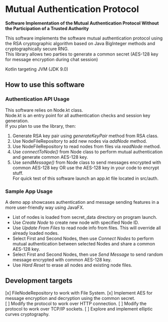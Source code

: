 # Mutual Authentication Protocol
**Software Implementation of the Mutual Authentication Protocol Without the Participation of a Trusted Authority**

This software implements the software mutual authentication protocol using the RSA cryptographic algorithm based on Java BigInteger methods and cryptographically secure RNG.  
This library allows two parties to generate a common secret (AES-128 key for message encryption during chat session)

Kotlin targeting JVM (JDK 9.0)

## How to use this software

### Authentication API Usage
This software relies on Node.kt class.  
Node.kt is an entry point for all authentication checks and session key generation.  
If you plan to use the library, then:  
1. Generate RSA key pair using *generateKeyPair* method from RSA class.
2. Use NodeFileRepository to add new nodes via *addNode* method.  
3. Use NodeFileRepository to read nodes from files via *readNode* method.  
4. Use *connectToNode()* from Node class to perform mutual authentication and generate common AES-128 key.
5. Use *sendMessage()* from Node class to send messages encrypted with common AES-128 key OR use the AES-128 key in your code to encrypt stuff.  
For quick test of this software launch an app.kt file located in src/auth.

### Sample App Usage  
A demo app showcases authentication and message sending features in a more user-friendly way using JavaFX.
- List of nodes is loaded from secret_data directory on program launch.
- Use *Create Node* to create new node with specified Node ID.
- Use *Update From Files* to read node info from files. This will override all already loaded nodes.
- Select First and Second Nodes, then use *Connect Nodes* to perform mutual authentication between selected Nodes and share a common AES-128 key.
- Select First and Second Nodes, then use *Send Message* to send random message encrypted with common AES-128 key.
- Use *Hard Reset* to erase all nodes and existing node files.



## Development targets
[x] FileNodeRepository to work with File System.
[x] Implement AES for message encryption and decryption using the common secret.  
[ ] Modify the protocol to work over HTTP connection.
[ ] Modify the protocol to work over TCP/IP sockets.
[ ] Explore and implement elliptic curves cryptography.